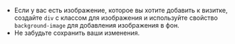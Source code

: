 
* Если у вас есть изображение, которое вы хотите добавить к визитке, создайте `div` с классом для изображения и используйте свойство `background-image` для добавления изображения в фон.
* Не забудьте сохранить ваши изменения.



